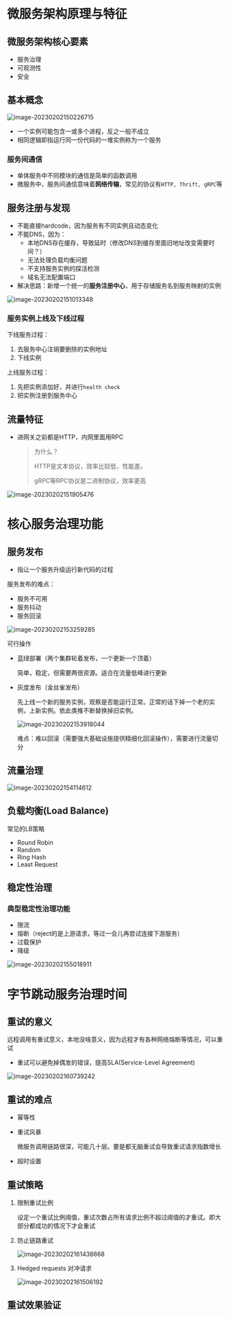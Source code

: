 # 微服务架构原理与特征

## 微服务架构核心要素

* 服务治理
* 可观测性
* 安全

## 基本概念

![image-20230202150226715](笔记图片/image-20230202150226715.png)

* 一个实例可能包含一或多个进程，反之一般不成立
* 相同逻辑即指运行同一份代码的一堆实例称为一个服务

### 服务间通信

* 单体服务中不同模块的通信是简单的函数调用
* 微服务中，服务间通信意味着**网络传输**，常见的协议有`HTTP, Thrift, gRPC`等

## 服务注册与发现

* 不能直接hardcode，因为服务有不同实例且动态变化
* 不能DNS，因为：
  * 本地DNS存在缓存，导致延时（修改DNS到缓存里面旧地址改变需要时间？）
  * 无法处理负载均衡问题
  * 不支持服务实例的探活检测
  * 域名无法配置端口
* 解决思路：新增一个统一的**服务注册中心**，用于存储服务名到服务映射的实例

![image-20230202151013348](笔记图片/image-20230202151013348.png)

### 服务实例上线及下线过程

下线服务过程：

1. 去服务中心注销要删除的实例地址
2. 下线实例

上线服务过程：

1. 先把实例添加好，并进行`health check`
2. 把实例注册到服务中心

## 流量特征

* 进网关之前都是HTTP，内网里面用RPC

  > 为什么？
  >
  > HTTP是文本协议，效率比较低，性能差。
  >
  > gRPC等RPC协议是二进制协议，效率更高

![image-20230202151905476](笔记图片/image-20230202151905476.png)

# 核心服务治理功能

## 服务发布

* 指让一个服务升级运行新代码的过程

服务发布的难点：

* 服务不可用
* 服务抖动
* 服务回滚

<img src="笔记图片/image-20230202153259285.png" alt="image-20230202153259285"  />

可行操作

* 蓝绿部署（两个集群轮着发布，一个更新一个顶着）

  简单，稳定，但需要两倍资源。适合在流量低峰进行更新

* 灰度发布（金丝雀发布）

  先上线一个新的服务实例，观察是否能运行正常。正常的话下掉一个老的实例，上新实例。依此类推不断替换掉旧实例。

  ![image-20230202153918044](笔记图片/image-20230202153918044.png)

  难点：难以回滚（需要强大基础设施提供精细化回滚操作），需要进行流量切分

## 流量治理

![image-20230202154114612](笔记图片/image-20230202154114612.png)

## 负载均衡(Load Balance)

常见的LB策略

* Round Robin
* Random
* Ring Hash
* Least Request

## 稳定性治理

### 典型稳定性治理功能

* 限流
* 熔断（reject的是上游请求，等过一会儿再尝试连接下游服务）
* 过载保护
* 降级

![image-20230202155018911](笔记图片/image-20230202155018911.png)

# 字节跳动服务治理时间

## 重试的意义

远程调用有重试意义，本地没啥意义，因为远程才有各种网络熔断等情况，可以重试

* 重试可以避免掉偶发的错误，提高SLA(Service-Level Agreement)

![image-20230202160739242](笔记图片/image-20230202160739242.png)

## 重试的难点

* 幂等性

* 重试风暴

  微服务调用链路很深，可能几十层。要是都无脑重试会导致重试请求指数增长

* 超时设置

## 重试策略

1. 限制重试比例

   设定一个重试比例阈值，重试次数占所有请求比例不超过阈值的才重试。即大部分都成功的情况下才会重试

2. 防止链路重试

   ![image-20230202161438668](笔记图片/image-20230202161438668.png)

3. Hedged requests 对冲请求

   ![image-20230202161506192](笔记图片/image-20230202161506192.png)

## 重试效果验证


